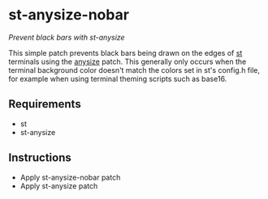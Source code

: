 # st-anysize-nobar 
*Prevent black bars with st-anysize*

This simple patch prevents black bars being drawn on the edges of [st](https://st.suckless.org/) terminals using the [anysize](https://st.suckless.org/patches/anysize/) patch. This generally only occurs when the terminal background color doesn't match the colors set in st's config.h file, for example when using terminal theming scripts such as base16.

## Requirements
* st
* st-anysize
## Instructions 
* Apply st-anysize-nobar patch
* Apply st-anysize patch
